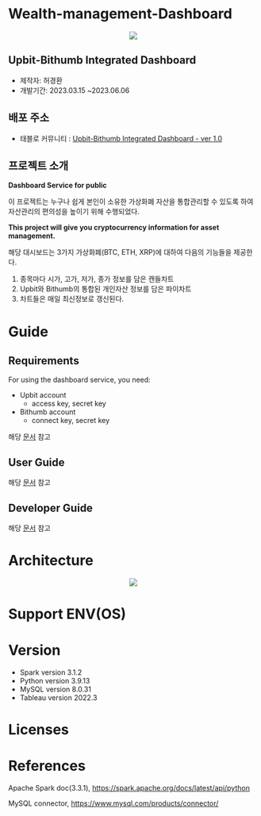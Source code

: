 # Wealth-management-Dashboard
<p align="center">
  <img src="https://storage.cobak.co/uploads/1678684322283944_e59b7c420a.png">
</p>


## Upbit-Bithumb Integrated Dashboard
- 제작자: 허경환
- 개발기간: 2023.03.15 ~2023.06.06


## 배포 주소
- 태블로 커뮤니티 : [Upbit-Bithumb Integrated Dashboard - ver 1.0](https://public.tableau.com/views/sw_16854476691840/sheet4?:language=ko-KR&:display_count=n&:origin=viz_share_link)


## 프로젝트 소개
**Dashboard Service for public**

이 프로젝트는 누구나 쉽게 본인이 소유한 가상화폐 자산을 통합관리할 수 있도록 하여  
자산관리의 편의성을 높이기 위해 수행되었다.

**This project will give you cryptocurrency information for asset management.**

해당 대시보드는 3가지 가상화폐(BTC, ETH, XRP)에 대하여 다음의 기능들을 제공한다.
1. 종목마다 시가, 고가, 저가, 종가 정보를 담은 캔들차트
2. Upbit와 Bithumb의 통합된 개인자산 정보를 담은 파이차트
3. 차트들은 매일 최신정보로 갱신된다.



# Guide

## Requirements
For using the dashboard service, you need:
- Upbit account
  - access key, secret key
- Bithumb account
  - connect key, secret key

해당 [문서](https://github.com/hkh1284/Wealth-management-Dashboard/blob/main/doc/Requirement.pdf) 참고

## User Guide
해당 [문서]() 참고

## Developer Guide
해당 [문서]() 참고


# Architecture
<p align="center">
  <img src="https://evanescent-farmer-665.notion.site/image/https%3A%2F%2Fs3-us-west-2.amazonaws.com%2Fsecure.notion-static.com%2Fc614d19c-ddfe-4570-9b92-06f527146322%2Farchitecture.png?id=21db0d75-7cae-4c7e-a6e2-488dc3908ad1&table=block&spaceId=d57ea48f-ad48-4ebe-bdc0-a42c85aca32e&width=1950&userId=&cache=v2">
</p>


# Support ENV(OS)


# Version
- Spark version 3.1.2
- Python version 3.9.13
- MySQL version 8.0.31
- Tableau version 2022.3

# Licenses


# References
Apache Spark doc(3.3.1), https://spark.apache.org/docs/latest/api/python

MySQL connector, https://www.mysql.com/products/connector/








